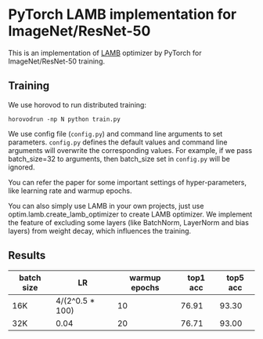 # PyTorch LAMB implementation for ImageNet/ResNet-50

This is an implementation of [LAMB](https://arxiv.org/pdf/1904.00962.pdf) optimizer by PyTorch for ImageNet/ResNet-50 training.

## Training
We use horovod to run distributed training:

```
horovodrun -np N python train.py
```

We use config file (`config.py`) and command line arguments to set parameters. `config.py` defines the default values and command line arguments will overwrite the corresponding values. For example, if we pass batch_size=32 to arguments, then batch_size set in `config.py` will be ignored.

You can refer the paper for some important settings of hyper-parameters, like learning rate and warmup epochs.

You can also simply use LAMB in your own projects, just use optim.lamb.create_lamb_optimizer to create LAMB optimizer. We implement the feature of excluding some layers (like BatchNorm, LayerNorm and bias layers) from weight decay, which influences the training.

## Results

| batch size | LR              | warmup epochs | top1 acc                 | top5 acc |
| ---------- | --------------- | ------------- | ------------------------ | -------- |
| 16K        | 4/(2^0.5 * 100) | 10            | 76.91                    | 93.30    |
| 32K        | 0.04            | 20            | 76.71                    | 93.00    |